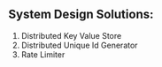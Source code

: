 ## System Design Solutions:
1. Distributed Key Value Store
2. Distributed Unique Id Generator 
3. Rate Limiter